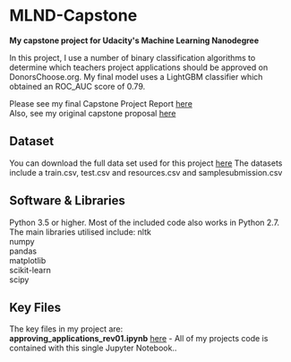 # MLND-Capstone
**My capstone project for Udacity's Machine Learning Nanodegree** 

In this project, I use a number of binary classification algorithms to determine which teachers project applications should be approved on DonorsChoose.org. My final model uses a LightGBM classifier which obtained an ROC_AUC score of 0.79.  
 
Please see my final Capstone Project Report [here](https://github.com/nialloh23/machine-learning-nd/blob/master/p5-machine-learning-capstone/ML%20Capstone%20Project%20Rev03.pdf)  
Also, see my original capstone proposal [here](https://github.com/nialloh23/machine-learning-nd/blob/master/p5-machine-learning-capstone/Capstone%20Project%20Proposal_NOH%20Rev02.pdf)  

## Dataset
You can download the full data set used for this project [here](https://www.kaggle.com/c/donorschoose-application-screening/data)
The datasets include a train.csv, test.csv and resources.csv and samplesubmission.csv

## Software & Libraries
Python 3.5 or higher. Most of the included code also works in Python 2.7. The main libraries utilised include:
nltk  
numpy   
pandas  
matplotlib  
scikit-learn  
scipy  

## Key Files
The key files in my project are:  
**approving_applications_rev01.ipynb** [here](https://github.com/nialloh23/machine-learning-nd/blob/master/p5-machine-learning-capstone/approving_applications_rev01.ipynb) - All of my projects code is contained with this single Jupyter Notebook.. 

